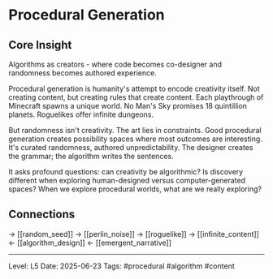 # Procedural Generation

## Core Insight
Algorithms as creators - where code becomes co-designer and randomness becomes authored experience.

Procedural generation is humanity's attempt to encode creativity itself. Not creating content, but creating rules that create content. Each playthrough of Minecraft spawns a unique world. No Man's Sky promises 18 quintillion planets. Roguelikes offer infinite dungeons.

But randomness isn't creativity. The art lies in constraints. Good procedural generation creates possibility spaces where most outcomes are interesting. It's curated randomness, authored unpredictability. The designer creates the grammar; the algorithm writes the sentences.

It asks profound questions: can creativity be algorithmic? Is discovery different when exploring human-designed versus computer-generated spaces? When we explore procedural worlds, what are we really exploring?

## Connections
→ [[random_seed]]
→ [[perlin_noise]]
→ [[roguelike]]
→ [[infinite_content]]
← [[algorithm_design]]
← [[emergent_narrative]]

---
Level: L5
Date: 2025-06-23
Tags: #procedural #algorithm #content